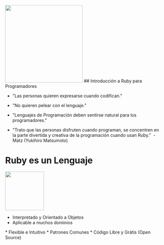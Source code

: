 <!SLIDE image center transition=fade>
<img src="/images/ruby-logo.jpg" width="250">
## Introducción a Ruby para Programadores

<!SLIDE bullets incremental transition=fade>

* "Las personas quieren expresarse cuando codifican."
* "No quieren pelear con el lenguaje."
* "Lenguajes de Programación deben sentirse natural para los programadores."

* "Trato que las personas disfruten cuando programan, se concentren en la parte divertida y creativa de la programación cuando usan Ruby."
&nbsp;- Matz (Yukihiro Matsumoto)

<!SLIDE image center bullets incremental transition=fade>
# Ruby es un Lenguaje
<img src="/images/ruby-logo.jpg" width="125"  height="125"  >

<ul>
<li> Interpretado y Orientado a Objetos</li>
<li> Aplicable a muchos dominios</li>
</ul>
* Flexible e Intuitivo
* Patrones Comunes
* Código Libre y Grátis (Open Source)
